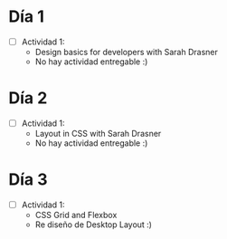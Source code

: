 # Día 1
- [ ] Actividad 1:
  - Design basics for developers with Sarah Drasner
  - No hay actividad entregable :)

# Día 2
- [ ] Actividad 1:
  - Layout in CSS with Sarah Drasner
  - No hay actividad entregable :)

# Día 3
- [ ] Actividad 1:
  - CSS Grid and Flexbox
  - Re diseño de Desktop Layout :)

